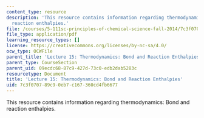 ```yaml
---
content_type: resource
description: 'This resource contains information regarding thermodynamics: Bond and
  reaction enthalpies.'
file: /courses/5-111sc-principles-of-chemical-science-fall-2014/7c3f070789c90eb7c167360cd4fb6677_MIT5_111F14_Lec15.pdf
file_type: application/pdf
learning_resource_types: []
license: https://creativecommons.org/licenses/by-nc-sa/4.0/
ocw_type: OCWFile
parent_title: 'Lecture 15: Thermodynamics: Bond and Reaction Enthalpies'
parent_type: CourseSection
parent_uid: 09ecdc68-87c9-427d-73c0-edb2dab5283c
resourcetype: Document
title: 'Lecture 15: Thermodynamics: Bond and Reaction Enthalpies'
uid: 7c3f0707-89c9-0eb7-c167-360cd4fb6677
---
```

This resource contains information regarding thermodynamics: Bond and reaction enthalpies.